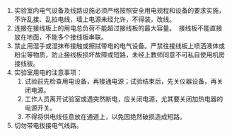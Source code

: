 1. 实验室内电气设备及线路设施必须严格按照安全用电规程和设备的要求实施，不许乱接、乱拉电线，墙上电源未经允许，不得装，改线。
2. 连接在接线板上的用电总负荷不能超过接线板的最大容量。  接线板不能直接放在地面，不能多个接线板串联。
3. 禁止用湿手或湿抹布接触或擦拭带电的电气设备。严禁往接线板上喷洒液体或粉尘等物质，防止接线板损坏故障或短路，未经上教师同意不可私自使用机房接线板。
4. 实验室用电的注意事项：
   1. 试验前先检查用电设备，再接通电源；试验结束后，先关仪器设备，再关闭电源。
   2. 工作人员离开试验室或遇突然断电，应关闭电源，尤其要关闭加热电器的电源开关。
   3. 不得将供电线任意放在通道上，以免因绝然破损造成短路。
5. 切勿带电拔接电气线路。
